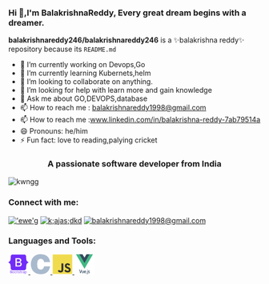 ### Hi 👋,I'm BalakrishnaReddy, Every great dream begins with a dreamer.
**balakrishnareddy246/balakrishnareddy246** is a ✨balakrishna reddy✨ repository because its `README.md` 
- 🔭 I’m currently working on Devops,Go
- 🌱 I’m currently learning Kubernets,helm
- 👯 I’m looking to collaborate on anything.
- 🤔 I’m looking for help with learn more and gain knowledge
- 💬 Ask me about GO,DEVOPS,database
- 📫 How to reach me : balakrishnareddy1998@gmail.com
- 📫 How to reach me :www.linkedin.com/in/balakrishna-reddy-7ab79514a
- 😄 Pronouns: he/him
- ⚡ Fun fact: love to reading,palying cricket

<h3 align="center">A passionate software developer from India</h3>
<p align="left"> <img src="https://komarev.com/ghpvc/?username=kwngg&label=Profile%20views&color=0e75b6&style=flat" alt="kwngg" /> </p>
<h3 align="left">Connect with me:</h3>
<p align="left">
<a href="https://dev.to/'ewe'g" target="blank"><img align="center" src="https://cdn.jsdelivr.net/npm/simple-icons@3.0.1/icons/dev-dot-to.svg" alt="'ewe'g" height="30" width="40" /></a>
<a href="https://codesandbox.com/k;ajas;dkd" target="blank"><img align="center" src="https://cdn.jsdelivr.net/npm/simple-icons@3.0.1/icons/codesandbox.svg" alt="k;ajas;dkd" height="30" width="40" /></a>
<a href="/balakrishnareddy1998@gmail.com" target="blank"><img align="center" src="https://cdn.jsdelivr.net/npm/simple-icons@3.0.1/icons/rss.svg" alt="balakrishnareddy1998@gmail.com" height="30" width="40" /></a>
</p>

<h3 align="left">Languages and Tools:</h3>
<p align="left"> <a href="https://getbootstrap.com" target="_blank"> <img src="https://raw.githubusercontent.com/devicons/devicon/master/icons/bootstrap/bootstrap-plain-wordmark.svg" alt="bootstrap" width="40" height="40"/> </a> <a href="https://www.cprogramming.com/" target="_blank"> <img src="https://raw.githubusercontent.com/devicons/devicon/master/icons/c/c-original.svg" alt="c" width="40" height="40"/> </a> <a href="https://developer.mozilla.org/en-US/docs/Web/JavaScript" target="_blank"> <img src="https://raw.githubusercontent.com/devicons/devicon/master/icons/javascript/javascript-original.svg" alt="javascript" width="40" height="40"/> </a> <a href="https://vuejs.org/" target="_blank"> <img src="https://raw.githubusercontent.com/devicons/devicon/master/icons/vuejs/vuejs-original-wordmark.svg" alt="vuejs" width="40" height="40"/> </a> </p>


